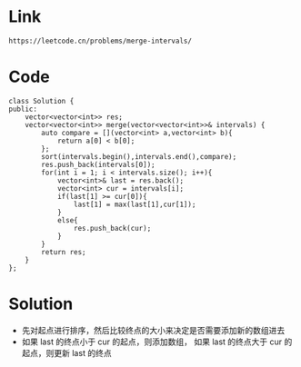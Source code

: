 # Link 
    https://leetcode.cn/problems/merge-intervals/
# Code
    class Solution {
    public:
        vector<vector<int>> res;
        vector<vector<int>> merge(vector<vector<int>>& intervals) {
            auto compare = [](vector<int> a,vector<int> b){
                return a[0] < b[0];
            };      
            sort(intervals.begin(),intervals.end(),compare);
            res.push_back(intervals[0]);
            for(int i = 1; i < intervals.size(); i++){
                vector<int>& last = res.back();
                vector<int> cur = intervals[i];
                if(last[1] >= cur[0]){
                    last[1] = max(last[1],cur[1]);
                }
                else{
                    res.push_back(cur);
                }
            }
            return res;
        }
    };
# Solution
  * 先对起点进行排序，然后比较终点的大小来决定是否需要添加新的数组进去
  * 如果 last 的终点小于 cur 的起点，则添加数组， 如果 last 的终点大于 cur 的起点，则更新 last 的终点
